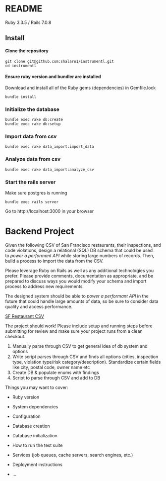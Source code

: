 # README

Ruby 3.3.5 / Rails 7.0.8

## Install

#### Clone the repository
```shell
git clone git@github.com:shalarn1/instrumentl.git
cd instrumentl
```

#### Ensure ruby version and bundler are installed
Download and install all of the Ruby gems (dependencies) in Gemfile.lock
```shell
bundle install
```

### Initialize the database
```shell
bundle exec rake db:create
bundle exec rake db:setup
```

### Import data from csv
```shell
bundle exec rake data_import:import_data
```
### Analyze data from csv
```shell
bundle exec rake data_import:analyze_csv
```

### Start the rails server
Make sure postgres is running
```shell
bundle exec rails server
```

Go to http://localhost:3000 in your browser

# Backend Project

Given the following CSV of San Francisco restaurants, their inspections, and code violations, design a relational (SQL) DB schema that could be used to *power a performant API* while storing large numbers of records. Then, build a process to import the data from the CSV.

Please leverage Ruby on Rails as well as any additional technologies you prefer. Please provide comments, documentation as appropriate, and be prepared to discuss ways you would modify your schema and import process to address new requirements.

The designed system should be able to *power a performant API* in the future that could handle large amounts of data, so be sure to consider data quality and access performance.

[SF Restaurant CSV](https://drive.google.com/file/d/1Hc-jbBUTeYiur4mFLzff-tupCpT5lm82/view?usp=sharing)

The project should work! Please include setup and running steps before submitting for review and make sure your project runs from a clean checkout.

1. Manually parse through CSV to get general idea of db system and options
2. Write script parses through CSV and finds all options (cities, inspection type, violation type/risk category/description). Standardize certain fields like city, postal code, owner name etc
3. Create DB & populate enums with findings
4. Script to parse through CSV and add to DB

Things you may want to cover:

* Ruby version

* System dependencies

* Configuration

* Database creation

* Database initialization

* How to run the test suite

* Services (job queues, cache servers, search engines, etc.)

* Deployment instructions

* ...
